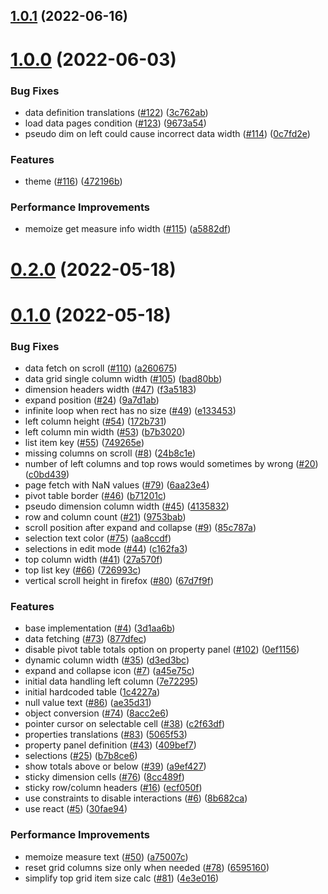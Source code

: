 ## [1.0.1](https://github.com/qlik-oss/sn-pivot-table/compare/v1.0.0...v1.0.1) (2022-06-16)



# [1.0.0](https://github.com/qlik-oss/sn-pivot-table/compare/v0.2.0...v1.0.0) (2022-06-03)


### Bug Fixes

* data definition translations ([#122](https://github.com/qlik-oss/sn-pivot-table/issues/122)) ([3c762ab](https://github.com/qlik-oss/sn-pivot-table/commit/3c762abbf34d0c0be1f658fc765f667f5b28ab8a))
* load data pages condition ([#123](https://github.com/qlik-oss/sn-pivot-table/issues/123)) ([9673a54](https://github.com/qlik-oss/sn-pivot-table/commit/9673a54d75bf0814815247bdca98f6a15805ac64))
* pseudo dim on left could cause incorrect data width ([#114](https://github.com/qlik-oss/sn-pivot-table/issues/114)) ([0c7fd2e](https://github.com/qlik-oss/sn-pivot-table/commit/0c7fd2eac8f5aebf2b3ae5bb43f5b11533405287))


### Features

* theme ([#116](https://github.com/qlik-oss/sn-pivot-table/issues/116)) ([472196b](https://github.com/qlik-oss/sn-pivot-table/commit/472196b17b05e686ab745d17ce55541cf33c11c6))


### Performance Improvements

* memoize get measure info width ([#115](https://github.com/qlik-oss/sn-pivot-table/issues/115)) ([a5882df](https://github.com/qlik-oss/sn-pivot-table/commit/a5882dfa74fed53b801869ae4527148987aed4c9))



# [0.2.0](https://github.com/qlik-oss/sn-pivot-table/compare/v0.1.0...v0.2.0) (2022-05-18)



# [0.1.0](https://github.com/qlik-oss/sn-pivot-table/compare/1c4227afc9226c3aeba9aaf8ea7f2698e75bcfb7...v0.1.0) (2022-05-18)


### Bug Fixes

* data fetch on scroll ([#110](https://github.com/qlik-oss/sn-pivot-table/issues/110)) ([a260675](https://github.com/qlik-oss/sn-pivot-table/commit/a260675dcbe4fb3a3a73e9c3d8d88b57cac1ec9f))
* data grid single column width ([#105](https://github.com/qlik-oss/sn-pivot-table/issues/105)) ([bad80bb](https://github.com/qlik-oss/sn-pivot-table/commit/bad80bb838d8a5b6279017b5c03b20cc4cc5da0e))
* dimension headers width ([#47](https://github.com/qlik-oss/sn-pivot-table/issues/47)) ([f3a5183](https://github.com/qlik-oss/sn-pivot-table/commit/f3a51833a3c6be8e3e6aa58790e047426c9950dd))
* expand position ([#24](https://github.com/qlik-oss/sn-pivot-table/issues/24)) ([9a7d1ab](https://github.com/qlik-oss/sn-pivot-table/commit/9a7d1abd2faca4c888eec19ae2562e68e6ba7929))
* infinite loop when rect has no size ([#49](https://github.com/qlik-oss/sn-pivot-table/issues/49)) ([e133453](https://github.com/qlik-oss/sn-pivot-table/commit/e133453e6eeebe8fb8aa7c11c1bd65c174cc29d1))
* left column height ([#54](https://github.com/qlik-oss/sn-pivot-table/issues/54)) ([172b731](https://github.com/qlik-oss/sn-pivot-table/commit/172b731c83b58b4f67ea0067e53491034131c08e))
* left column min width ([#53](https://github.com/qlik-oss/sn-pivot-table/issues/53)) ([b7b3020](https://github.com/qlik-oss/sn-pivot-table/commit/b7b302053b32cbbf72f13fb429e4c4d1e56ca11f))
* list item key ([#55](https://github.com/qlik-oss/sn-pivot-table/issues/55)) ([749265e](https://github.com/qlik-oss/sn-pivot-table/commit/749265ec103be7da4931df8c369d964a7524f44f))
* missing columns on scroll ([#8](https://github.com/qlik-oss/sn-pivot-table/issues/8)) ([24b8c1e](https://github.com/qlik-oss/sn-pivot-table/commit/24b8c1e4277a349d3cf49b7222ec5d2fea06ebfa))
* number of left columns and top rows would sometimes by wrong ([#20](https://github.com/qlik-oss/sn-pivot-table/issues/20)) ([c0bd439](https://github.com/qlik-oss/sn-pivot-table/commit/c0bd4391e8196d4144e437991f446ae299795abf))
* page fetch with NaN values ([#79](https://github.com/qlik-oss/sn-pivot-table/issues/79)) ([6aa23e4](https://github.com/qlik-oss/sn-pivot-table/commit/6aa23e462c67714d56e3cb8176e0453c2f0f520c))
* pivot table border ([#46](https://github.com/qlik-oss/sn-pivot-table/issues/46)) ([b71201c](https://github.com/qlik-oss/sn-pivot-table/commit/b71201c054d1f507f39b667c9b1a024c0e4c53df))
* pseudo dimension column width ([#45](https://github.com/qlik-oss/sn-pivot-table/issues/45)) ([4135832](https://github.com/qlik-oss/sn-pivot-table/commit/4135832093466288fd19ab1d43cc7ef0430da6a4))
* row and column count ([#21](https://github.com/qlik-oss/sn-pivot-table/issues/21)) ([9753bab](https://github.com/qlik-oss/sn-pivot-table/commit/9753babd44f051b37f951e265f6ed10a38a82e01))
* scroll position after expand and collapse ([#9](https://github.com/qlik-oss/sn-pivot-table/issues/9)) ([85c787a](https://github.com/qlik-oss/sn-pivot-table/commit/85c787ae94fe7f637daf5e273a6a03df51f18211))
* selection text color ([#75](https://github.com/qlik-oss/sn-pivot-table/issues/75)) ([aa8ccdf](https://github.com/qlik-oss/sn-pivot-table/commit/aa8ccdf073e3153f1bc6656835595ddfd1c44187))
* selections in edit mode ([#44](https://github.com/qlik-oss/sn-pivot-table/issues/44)) ([c162fa3](https://github.com/qlik-oss/sn-pivot-table/commit/c162fa3c03c6bb2d6dfc9955e527940bac57066b))
* top column width ([#41](https://github.com/qlik-oss/sn-pivot-table/issues/41)) ([27a570f](https://github.com/qlik-oss/sn-pivot-table/commit/27a570ffb33cbd9f64312b64760572d8ebdee934))
* top list key ([#66](https://github.com/qlik-oss/sn-pivot-table/issues/66)) ([726993c](https://github.com/qlik-oss/sn-pivot-table/commit/726993c13b17f14ba2c54ac25e9442f9d0f622e4))
* vertical scroll height in firefox ([#80](https://github.com/qlik-oss/sn-pivot-table/issues/80)) ([67d7f9f](https://github.com/qlik-oss/sn-pivot-table/commit/67d7f9fd27d039b959b6ad77be69a3e02ad6395b))


### Features

* base implementation ([#4](https://github.com/qlik-oss/sn-pivot-table/issues/4)) ([3d1aa6b](https://github.com/qlik-oss/sn-pivot-table/commit/3d1aa6b2095112f8303c937e4c80696baadc9988))
* data fetching ([#73](https://github.com/qlik-oss/sn-pivot-table/issues/73)) ([877dfec](https://github.com/qlik-oss/sn-pivot-table/commit/877dfec5318d16afac0decbc2e49114c43a58b29))
* disable pivot table totals option on property panel ([#102](https://github.com/qlik-oss/sn-pivot-table/issues/102)) ([0ef1156](https://github.com/qlik-oss/sn-pivot-table/commit/0ef11567e6ab354227272edd3a7264543fb8fc9d))
* dynamic column width ([#35](https://github.com/qlik-oss/sn-pivot-table/issues/35)) ([d3ed3bc](https://github.com/qlik-oss/sn-pivot-table/commit/d3ed3bc9b8f4963021601675f2ea4610d0a8ddb6))
* expand and collapse icon ([#7](https://github.com/qlik-oss/sn-pivot-table/issues/7)) ([a45e75c](https://github.com/qlik-oss/sn-pivot-table/commit/a45e75c7528e5218b4d91043d4482fe82d545bac))
* initial data handling left column ([7e72295](https://github.com/qlik-oss/sn-pivot-table/commit/7e72295b11a6e77c9e517edafcdd58f6bb91f260))
* initial hardcoded table ([1c4227a](https://github.com/qlik-oss/sn-pivot-table/commit/1c4227afc9226c3aeba9aaf8ea7f2698e75bcfb7))
* null value text ([#86](https://github.com/qlik-oss/sn-pivot-table/issues/86)) ([ae35d31](https://github.com/qlik-oss/sn-pivot-table/commit/ae35d311214248057f2e9c6ea672d5cdc9b40b95))
* object conversion ([#74](https://github.com/qlik-oss/sn-pivot-table/issues/74)) ([8acc2e6](https://github.com/qlik-oss/sn-pivot-table/commit/8acc2e628055b67c80627d054c13697036281c67))
* pointer cursor on selectable cell ([#38](https://github.com/qlik-oss/sn-pivot-table/issues/38)) ([c2f63df](https://github.com/qlik-oss/sn-pivot-table/commit/c2f63df4b64c79e9964dc1e07688c10d1ee40c81))
* properties translations ([#83](https://github.com/qlik-oss/sn-pivot-table/issues/83)) ([5065f53](https://github.com/qlik-oss/sn-pivot-table/commit/5065f535b402ab535fc4d6608074cbe3eb75a19f))
* property panel definition ([#43](https://github.com/qlik-oss/sn-pivot-table/issues/43)) ([409bef7](https://github.com/qlik-oss/sn-pivot-table/commit/409bef7136dbad34a38574e095ed2975c916a6e2))
* selections ([#25](https://github.com/qlik-oss/sn-pivot-table/issues/25)) ([b7b8ce6](https://github.com/qlik-oss/sn-pivot-table/commit/b7b8ce6f119689a9b2001216e96d277a045a536c))
* show totals above or below ([#39](https://github.com/qlik-oss/sn-pivot-table/issues/39)) ([a9ef427](https://github.com/qlik-oss/sn-pivot-table/commit/a9ef4276cff05facba23beeea35f7dd06603d426))
* sticky dimension cells ([#76](https://github.com/qlik-oss/sn-pivot-table/issues/76)) ([8cc489f](https://github.com/qlik-oss/sn-pivot-table/commit/8cc489fdffe93a67da78a878aaa02d6df41b3612))
* sticky row/column headers ([#16](https://github.com/qlik-oss/sn-pivot-table/issues/16)) ([ecf050f](https://github.com/qlik-oss/sn-pivot-table/commit/ecf050f0f03601af81b10c3e674539152f1b1273))
* use constraints to disable interactions ([#6](https://github.com/qlik-oss/sn-pivot-table/issues/6)) ([8b682ca](https://github.com/qlik-oss/sn-pivot-table/commit/8b682caef3e3f581eb4faacf2f8240fbf2af6e35))
* use react ([#5](https://github.com/qlik-oss/sn-pivot-table/issues/5)) ([30fae94](https://github.com/qlik-oss/sn-pivot-table/commit/30fae94f79ae976ad1041f0459e23e2ca6dfe11b))


### Performance Improvements

* memoize measure text ([#50](https://github.com/qlik-oss/sn-pivot-table/issues/50)) ([a75007c](https://github.com/qlik-oss/sn-pivot-table/commit/a75007c5ccec64f954a73128bba9ae0c96a7f287))
* reset grid columns size only when needed ([#78](https://github.com/qlik-oss/sn-pivot-table/issues/78)) ([6595160](https://github.com/qlik-oss/sn-pivot-table/commit/6595160772b120f261604f5bda5fd881a2d2240c))
* simplify top grid item size calc ([#81](https://github.com/qlik-oss/sn-pivot-table/issues/81)) ([4e3e016](https://github.com/qlik-oss/sn-pivot-table/commit/4e3e0165b9c457eb30380e0972bbf0861ee464aa))



